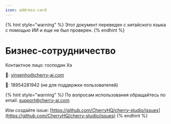 ```yaml
---
icon: address-card
---
```


{% hint style="warning" %}
Этот документ переведен с китайского языка с помощью ИИ и еще не был проверен.
{% endhint %}

# Бизнес-сотрудничество

Контактное лицо: господин Хэ  

📮: yinsenho@cherry-ai.com  

📱: 18954281942 (не для поддержки пользователей)

{% hint style="warning" %}
По вопросам использования обращайтесь по email: support@cherry-ai.com

Или создайте issue: [https://github.com/CherryHQ/cherry-studio/issues](https://github.com/CherryHQ/cherry-studio/issues)
{% endhint %}